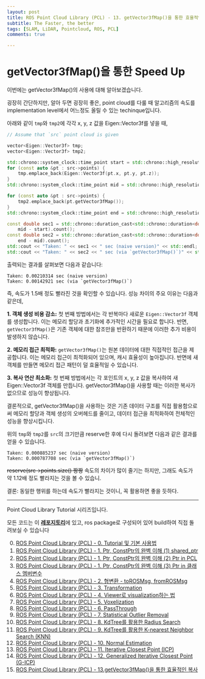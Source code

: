 ```yaml
---
layout: post
title: ROS Point Cloud Library (PCL) - 13. getVector3fMap()을 통한 효율적인 복사
subtitle: The Faster, the better
tags: [SLAM, LiDAR, Pointcloud, ROS, PCL]
comments: true

---
```


# getVector3fMap()을 통한 Speed Up

이번에는 getVector3fMap()의 사용에 대해 알아보겠습니다.

굉장히 간단하지만, 알아 두면 굉장히 좋은, point cloud를 다룰 때 알고리즘의 속도를 implementation level에서 어느정도 올릴 수 있는 techinque입니다.

아래와 같이 `tmp`와 `tmp2`에 각각 x, y, z 값을 Eigen::Vector3f를 넣을 때,

```cpp
// Assume that `src` point cloud is given

vector<Eigen::Vector3f> tmp;
vector<Eigen::Vector3f> tmp2;

std::chrono::system_clock::time_point start = std::chrono::high_resolution_clock::now();
for (const auto &pt : src->points) {
    tmp.emplace_back(Eigen::Vector3f(pt.x, pt.y, pt.z));
}
std::chrono::system_clock::time_point mid = std::chrono::high_resolution_clock::now();

for (const auto &pt : src->points) {
    tmp2.emplace_back(pt.getVector3fMap());
}
std::chrono::system_clock::time_point end = std::chrono::high_resolution_clock::now();

const double sec1 = std::chrono::duration_cast<std::chrono::duration<double>>(
    mid - start).count();
const double sec2 = std::chrono::duration_cast<std::chrono::duration<double>>(
    end - mid).count();
std::cout << "Taken: " << sec1 << " sec (naive version)" << std::endl;
std::cout << "Taken: " << sec2 << " sec (via `getVector3fMap()`)" << std::endl;
```


출력되는 결과를 살펴보면 다음과 같습니다:

```commandline
Taken: 0.00210314 sec (naive version)
Taken: 0.00142921 sec (via `getVector3fMap()`)
```

즉, 속도가 1.5배 정도 빨라진 것을 확인할 수 있습니다. 성능 차이의 주요 이유는 다음과 같은데, 

**1. 객체 생성 비용 감소:** 첫 번째 방법에서는 각 반복마다 새로운 `Eigen::Vector3f` 객체를 생성합니다. 이는 메모리 할당과 초기화에 추가적인 시간을 필요로 합니다.
반면, `getVector3fMap()`은 기존 객체에 대한 참조만을 반환하기 때문에 이러한 추가 비용이 발생하지 않습니다.

**2. 메모리 접근 최적화:** `getVector3fMap()`는 원본 데이터에 대한 직접적인 접근을 제공합니다. 이는 메모리 접근이 최적화되어 있으며, 캐시 효율성이 높아집니다. 반면에 새 객체를 만들면 메모리 접근 패턴이 덜 효율적일 수 있습니다.

**3. 복사 연산 최소화:** 첫 번째 방법에서는 각 포인트의 x, y, z 값을 복사하여 새 Eigen::Vector3f 객체를 만듭니다. getVector3fMap()을 사용할 때는 이러한 복사가 없으므로 성능이 향상됩니다.

결론적으로, getVector3fMap()을 사용하는 것은 기존 데이터 구조를 직접 활용함으로써 메모리 할당과 객체 생성의 오버헤드를 줄이고, 데이터 접근을 최적화하여 전체적인 성능을 향상시킵니다.

위의 `tmp`와 `tmp2`를 `src`의 크기만큼 reserve한 후에 다시 돌려보면 다음과 같은 결과를 얻을 수 있습니다.

```commandline
Taken: 0.000885237 sec (naive version)
Taken: 0.000787708 sec (via `getVector3fMap()`)
```

~~reserve(src->points.size() 짱짱~~ 속도의 차이가 많이 줄기는 하지만, 그래도 속도가 약 1.12배 정도 빨라지는 것을 볼 수 있습니. 

결론: 동일한 행위를 하는데 속도가 빨라지는 것이니, 꼭 활용하면 좋을 듯하다.

---

Point Cloud Library Tutorial 시리즈입니다.

모든 코드는 이 [**레포지토리**](https://github.com/LimHyungTae/pcl_tutorial)에 있고, ros package로 구성되어 있어 build하여 직접 돌려보실 수 있습니다

0. [ROS Point Cloud Library (PCL) - 0. Tutorial 및 기본 사용법](https://limhyungtae.github.io/2021-09-09-ROS-Point-Cloud-Library-(PCL)-0.-Tutorial-%EB%B0%8F-%EA%B8%B0%EB%B3%B8-%EC%82%AC%EC%9A%A9%EB%B2%95/)
1. [ROS Point Cloud Library (PCL) - 1. Ptr, ConstPtr의 완벽 이해 (1) shared_ptr](https://limhyungtae.github.io/2021-09-09-ROS-Point-Cloud-Library-(PCL)-1.-Ptr,-ConstPtr%EC%9D%98-%EC%99%84%EB%B2%BD-%EC%9D%B4%ED%95%B4-(1)-shared_ptr/)
2. [ROS Point Cloud Library (PCL) - 1. Ptr, ConstPtr의 완벽 이해 (2) Ptr in PCL](https://limhyungtae.github.io/2021-09-10-ROS-Point-Cloud-Library-(PCL)-1.-Ptr,-ConstPtr%EC%9D%98-%EC%99%84%EB%B2%BD-%EC%9D%B4%ED%95%B4-(2)-Ptr-in-PCL/)
3. [ROS Point Cloud Library (PCL) - 1. Ptr, ConstPtr의 완벽 이해 (3) Ptr in 클래스 멤버변수](https://limhyungtae.github.io/2021-09-10-ROS-Point-Cloud-Library-(PCL)-1.-Ptr,-ConstPtr%EC%9D%98-%EC%99%84%EB%B2%BD-%EC%9D%B4%ED%95%B4-(3)-Ptr-in-%ED%81%B4%EB%9E%98%EC%8A%A4-%EB%A9%A4%EB%B2%84%EB%B3%80%EC%88%98/)
4. [ROS Point Cloud Library (PCL) - 2. 형변환 - toROSMsg, fromROSMsg](https://limhyungtae.github.io/2021-09-10-ROS-Point-Cloud-Library-(PCL)-2.-%ED%98%95%EB%B3%80%ED%99%98-toROSMsg,-fromROSMsg/)
5. [ROS Point Cloud Library (PCL) - 3. Transformation](https://limhyungtae.github.io/2021-09-10-ROS-Point-Cloud-Library-(PCL)-3.-Transformation/)
6. [ROS Point Cloud Library (PCL) - 4. Viewer로 visualization하는 법](https://limhyungtae.github.io/2021-09-10-ROS-Point-Cloud-Library-(PCL)-4.-Viewer%EB%A1%9C-visualization%ED%95%98%EB%8A%94-%EB%B2%95/)
7. [ROS Point Cloud Library (PCL) - 5. Voxelization](https://limhyungtae.github.io/2021-09-12-ROS-Point-Cloud-Library-(PCL)-5.-Voxelization/)
8. [ROS Point Cloud Library (PCL) - 6. PassThrough](https://limhyungtae.github.io/2021-09-12-ROS-Point-Cloud-Library-(PCL)-6.-PassThrough/)
9. [ROS Point Cloud Library (PCL) - 7. Statistical Outlier Removal](https://limhyungtae.github.io/2021-09-12-ROS-Point-Cloud-Library-(PCL)-7.-Statistical-Outlier-Removal/)
10. [ROS Point Cloud Library (PCL) - 8. KdTree를 활용한 Radius Search](https://limhyungtae.github.io/2021-09-12-ROS-Point-Cloud-Library-(PCL)-8.-KdTree%EB%A5%BC-%ED%99%9C%EC%9A%A9%ED%95%9C-Radius-Search/)
11. [ROS Point Cloud Library (PCL) - 9. KdTree를 활용한 K-nearest Neighbor Search (KNN)](https://limhyungtae.github.io/2021-09-12-ROS-Point-Cloud-Library-(PCL)-9.-KdTree%EB%A5%BC-%ED%99%9C%EC%9A%A9%ED%95%9C-K-nearest-Neighbor-Search-(KNN)/)
12. [ROS Point Cloud Library (PCL) - 10. Normal Estimation](https://limhyungtae.github.io/2021-09-13-ROS-Point-Cloud-Library-(PCL)-10.-Normal-Estimation/)
13. [ROS Point Cloud Library (PCL) - 11. Iterative Closest Point (ICP)](https://limhyungtae.github.io/2021-09-14-ROS-Point-Cloud-Library-(PCL)-11.-Iterative-Closest-Point-(ICP)/)
14. [ROS Point Cloud Library (PCL) - 12. Generalized Iterative Closest Point (G-ICP)](https://limhyungtae.github.io/2021-09-14-ROS-Point-Cloud-Library-(PCL)-12.-Generalized-Iterative-Closest-Point-(G-ICP)/)
14. [ROS Point Cloud Library (PCL) - 13.getVector3fMap()을 통한 효율적인 복사](https://limhyungtae.github.io/2021-09-14-ROS-Point-Cloud-Library-(PCL)-12.-Generalized-Iterative-Closest-Point-(G-ICP)/)

